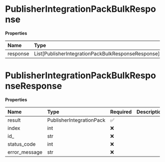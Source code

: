 # PublisherIntegrationPackBulkResponse

**Properties**

| Name     | Type                                               | Required | Description |
| :------- | :------------------------------------------------- | :------- | :---------- |
| response | List[PublisherIntegrationPackBulkResponseResponse] | ❌       |             |

# PublisherIntegrationPackBulkResponseResponse

**Properties**

| Name          | Type                     | Required | Description |
| :------------ | :----------------------- | :------- | :---------- |
| result        | PublisherIntegrationPack | ✅       |             |
| index         | int                      | ❌       |             |
| id\_          | str                      | ❌       |             |
| status_code   | int                      | ❌       |             |
| error_message | str                      | ❌       |             |

